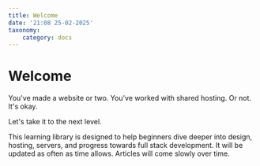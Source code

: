 ```yaml
---
title: Welcome
date: '21:08 25-02-2025'
taxonomy:
    category: docs
---
```


###

# Welcome

You've made a website or two. You've worked with shared hosting. Or not. It's okay.

Let's take it to the next level.

This learning library is designed to help beginners dive deeper into design, hosting, servers, and progress towards full stack development. It will be updated as often as time allows. Articles will come slowly over time.